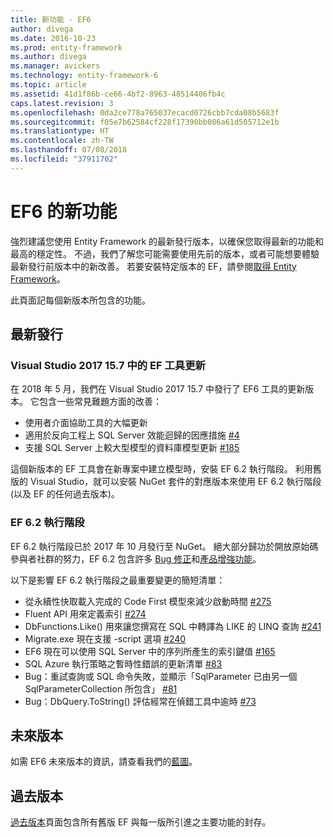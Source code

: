 ```yaml
---
title: 新功能 - EF6
author: divega
ms.date: 2016-10-23
ms.prod: entity-framework
ms.author: divega
ms.manager: avickers
ms.technology: entity-framework-6
ms.topic: article
ms.assetid: 41d1f86b-ce66-4bf2-8963-48514406fb4c
caps.latest.revision: 3
ms.openlocfilehash: 0da2ce778a765037ecacd0726cbb7cda08b5683f
ms.sourcegitcommit: f05e7b62584cf228f17390bb086a61d505712e1b
ms.translationtype: HT
ms.contentlocale: zh-TW
ms.lasthandoff: 07/08/2018
ms.locfileid: "37911702"
---
```

# <a name="whats-new-in-ef6"></a>EF6 的新功能

強烈建議您使用 Entity Framework 的最新發行版本，以確保您取得最新的功能和最高的穩定性。
不過，我們了解您可能需要使用先前的版本，或者可能想要體驗最新發行前版本中的新改善。
若要安裝特定版本的 EF，請參閱[取得 Entity Framework](~/ef6/fundamentals/install.md)。

此頁面記每個新版本所包含的功能。

## <a name="recent-releases"></a>最新發行

### <a name="ef-tools-update-in-visual-studio-2017-157"></a>Visual Studio 2017 15.7 中的 EF 工具更新

在 2018 年 5 月，我們在 Visual Studio 2017 15.7 中發行了 EF6 工具的更新版本。
它包含一些常見難題方面的改善：

- 使用者介面協助工具的大幅更新
- 適用於反向工程上 SQL Server 效能迴歸的因應措施 [#4](https://github.com/aspnet/entityframework6/issues/4)
- 支援 SQL Server 上較大型模型的資料庫模型更新 [#185](https://github.com/aspnet/EntityFramework6/issues/185)

這個新版本的 EF 工具會在新專案中建立模型時，安裝 EF 6.2 執行階段。 利用舊版的 Visual Studio，就可以安裝 NuGet 套件的對應版本來使用 EF 6.2 執行階段 (以及 EF 的任何過去版本)。

### <a name="ef-62-runtime"></a>EF 6.2 執行階段

EF 6.2 執行階段已於 2017 年 10 月發行至 NuGet。
絕大部分歸功於開放原始碼參與者社群的努力，EF 6.2 包含許多 [Bug 修正](https://github.com/aspnet/entityframework6/issues?utf8=%E2%9C%93&q=is%3Aissue%20milestone%3A6.2.0%20is%3Aclosed%20label%3Aclosed-fixed%20-label%3Aarea-tools%20label%3Atype-bug)和[產品增強功能](https://github.com/aspnet/entityframework6/issues?utf8=%E2%9C%93&q=is%3Aissue%20milestone%3A6.2.0%20is%3Aclosed%20label%3Aclosed-fixed%20-label%3Aarea-tools%20label%3Atype-enhancement%20)。

以下是影響 EF 6.2 執行階段之最重要變更的簡短清單：

- 從永續性快取載入完成的 Code First 模型來減少啟動時間 [#275](https://github.com/aspnet/EntityFramework6/issues/275)
- Fluent API 用來定義索引 [#274](https://github.com/aspnet/EntityFramework6/issues/274)
- DbFunctions.Like() 用來讓您撰寫在 SQL 中轉譯為 LIKE 的 LINQ 查詢 [#241](https://github.com/aspnet/EntityFramework6/issues/241)
- Migrate.exe 現在支援 -script 選項 [#240](https://github.com/aspnet/EntityFramework6/issues/240)
- EF6 現在可以使用 SQL Server 中的序列所產生的索引鍵值 [#165](https://github.com/aspnet/EntityFramework6/issues/165)
- SQL Azure 執行策略之暫時性錯誤的更新清單 [#83](https://github.com/aspnet/EntityFramework6/issues/83)
- Bug：重試查詢或 SQL 命令失敗，並顯示「SqlParameter 已由另一個 SqlParameterCollection 所包含」 [#81](https://github.com/aspnet/EntityFramework6/issues/81)
- Bug：DbQuery.ToString() 評估經常在偵錯工具中逾時 [#73](https://github.com/aspnet/EntityFramework6/issues/73)

## <a name="future-releases"></a>未來版本

如需 EF6 未來版本的資訊，請查看我們的[藍圖](roadmap.md)。

## <a name="past-releases"></a>過去版本

[過去版本](past-releases.md)頁面包含所有舊版 EF 與每一版所引進之主要功能的封存。 
